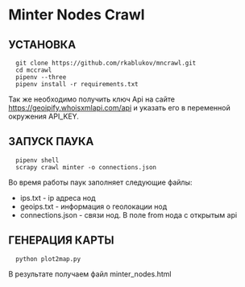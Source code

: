 Minter Nodes Crawl
==================

УСТАНОВКА
---------

      git clone https://github.com/rkablukov/mncrawl.git
      cd mccrawl
      pipenv --three
      pipenv install -r requirements.txt

Так же необходимо получить ключ Api на сайте https://geoipify.whoisxmlapi.com/api и указать его в переменной окружения API_KEY.

ЗАПУСК ПАУКА
------------

      pipenv shell
      scrapy crawl minter -o connections.json

Во время работы паук заполняет следующие файлы:
* ips.txt - ip адреса нод
* geoips.txt - информация о геолокации нод
* connections.json - связи нод. В поле from нода с открытым api

ГЕНЕРАЦИЯ КАРТЫ
---------------

      python plot2map.py

В результате получаем файл minter_nodes.html
